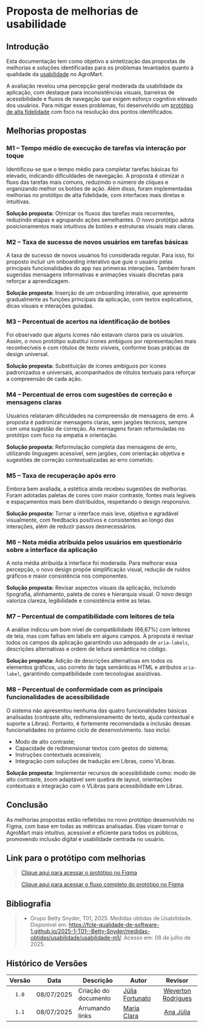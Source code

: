# Proposta de melhorias de usabilidade

## Introdução

Esta documentação tem como objetivo a sintetização das propostas de melhorias e soluções identificadas para os problemas levantados quanto à qualidade da [usabilidade](https://fcte-qualidade-de-software-1.github.io/2025-1-T01--Betty-Snyder/medidas-obtidas/usabilidade/usabilidade-m1/) no AgroMart.

A avaliação revelou uma percepção geral moderada da usabilidade da aplicação, com destaque para inconsistências visuais, barreiras de acessibilidade e fluxos de navegação que exigem esforço cognitivo elevado dos usuários. Para mitigar esses problemas, foi desenvolvido um [protótipo de alta fidelidade](https://www.figma.com/design/UnJYeq1K1Ypd1YQNo7DCDx/AgroMart?node-id=0-1&p=f&t=qPLUJHIEIK80vEAl-0) com foco na resolução dos pontos identificados.

## Melhorias propostas

### M1 – Tempo médio de execução de tarefas via interação por toque

Identificou-se que o tempo médio para completar tarefas básicas foi elevado, indicando dificuldades de navegação. A proposta é otimizar o fluxo das tarefas mais comuns, reduzindo o número de cliques e organizando melhor os botões de ação. Além disso, foram implementadas melhorias no protótipo de alta fidelidade, com interfaces mais diretas e intuitivas.  

**Solução proposta:** Otimizar os fluxos das tarefas mais recorrentes, reduzindo etapas e agrupando ações semelhantes. O novo protótipo adota posicionamentos mais intuitivos de botões e estruturas visuais mais claras.


### M2 – Taxa de sucesso de novos usuários em tarefas básicas

A taxa de sucesso de novos usuários foi considerada regular. Para isso, foi proposto incluir um onboarding interativo que guie o usuário pelas principais funcionalidades do app nas primeiras interações. Também foram sugeridas mensagens informativas e animações visuais discretas para reforçar a aprendizagem.

**Solução proposta:** Inserção de um onboarding interativo, que apresente gradualmente as funções principais da aplicação, com textos explicativos, dicas visuais e interações guiadas.


### M3 – Percentual de acertos na identificação de botões

Foi observado que alguns ícones não estavam claros para os usuários. Assim, o novo protótipo substitui ícones ambíguos por representações mais reconhecíveis e com rótulos de texto visíveis, conforme boas práticas de design universal.

**Solução proposta:** Substituição de ícones ambíguos por ícones padronizados e universais, acompanhados de rótulos textuais para reforçar a compreensão de cada ação.



### M4 – Percentual de erros com sugestões de correção e mensagens claras

Usuários relataram dificuldades na compreensão de mensagens de erro. A proposta é padronizar mensagens claras, sem jargões técnicos, sempre com uma sugestão de correção. As mensagens foram reformuladas no protótipo com foco na empatia e orientação.

**Solução proposta:** Reformulação completa das mensagens de erro, utilizando linguagem acessível, sem jargões, com orientação objetiva e sugestões de correção contextualizadas ao erro cometido.


### M5 – Taxa de recuperação após erro

Embora bem avaliada, a estética ainda recebeu sugestões de melhorias. Foram adotadas paletas de cores com maior contraste, fontes mais legíveis e espaçamentos mais bem distribuídos, respeitando o design responsivo.

**Solução proposta:** Tornar a interface mais leve, objetiva e agradável visualmente, com feedbacks positivos e consistentes ao longo das interações, além de reduzir passos desnecessários.


### M6 – Nota média atribuída pelos usuários em questionário sobre a interface da aplicação

A nota média atribuída à interface foi moderada. Para melhorar essa percepção, o novo design propõe simplificação visual, redução de ruídos gráficos e maior consistência nos componentes.

**Solução proposta:** Revisar aspectos visuais da aplicação, incluindo tipografia, alinhamento, paleta de cores e hierarquia visual. O novo design valoriza clareza, legibilidade e consistência entre as telas.


### M7 – Percentual de compatibilidade com leitores de tela

A análise indicou um bom nível de compatibilidade (66,67%) com leitores de tela, mas com falhas em labels em alguns campos. A proposta é revisar todos os campos da aplicação garantindo uso adequado de `aria-labels`, descrições alternativas e ordem de leitura semântica no código.

**Solução proposta:** Adição de descrições alternativas em todos os elementos gráficos, uso correto de tags semânticas HTML e atributos `aria-label`, garantindo compatibilidade com tecnologias assistivas.


### M8 – Percentual de conformidade com as principais funcionalidades de acessibilidade

O sistema não apresentou nenhuma das quatro funcionalidades básicas analisadas (contraste alto, redimensionamento de texto, ajuda contextual e suporte a Libras). Portanto, é fortemente recomendada a inclusão dessas funcionalidades no próximo ciclo de desenvolvimento. Isso inclui:

- Modo de alto contraste;
- Capacidade de redimensionar textos com gestos do sistema;
- Instruções contextuais acessíveis;
- Integração com soluções de tradução em Libras, como VLibras.

**Solução proposta:** Implementar recursos de acessibilidade como: modo de alto contraste, zoom adaptável sem quebra de layout, orientações contextuais e integração com o VLibras para acessibilidade em Libras.


## Conclusão

As melhorias propostas estão refletidas no novo protótipo desenvolvido no Figma, com base em todas as métricas analisadas. Elas visam tornar o AgroMart mais intuitivo, acessível e eficiente para todos os públicos, promovendo inclusão digital e usabilidade centrada no usuário.

## Link para o protótipo com melhorias

> [Clique aqui para acessar o protótipo no Figma](https://www.figma.com/design/UnJYeq1K1Ypd1YQNo7DCDx/AgroMart?node-id=0-1&p=f&t=8OvhyE5JmOqflUdX-0)

> [Clique aqui para acessar o fluxo completo do protótipo no Figma](https://www.figma.com/proto/UnJYeq1K1Ypd1YQNo7DCDx/AgroMart?node-id=1-6&p=f&t=8OvhyE5JmOqflUdX-0&scaling=scale-down&content-scaling=fixed&page-id=0%3A1&starting-point-node-id=1%3A6)

## Bibliografia 

> - Grupo Betty Snyder, T01, 2025. Medidas obtidas de Usabilidade. Disponível em: <https://fcte-qualidade-de-software-1.github.io/2025-1-T01--Betty-Snyder/medidas-obtidas/usabilidade/usabilidade-m1/>. Acesso em: 08 de julho de 2025.

## Histórico de Versões

|Versão|Data|Descrição|Autor|Revisor|
|:----:|----|---------|-----|:-----:|
|`1.0`|08/07/2025|Criação do documento| [Júlia Fortunato](https://github.com/julia-fortunato) | [Weverton Rodrigues](https://github.com/vevetin) |
|`1.1`|08/07/2025|Arrumando links| [Maria Clara](https://github.com/Oleari19) | [Ana Júlia](https://github.com/ailujana) |
